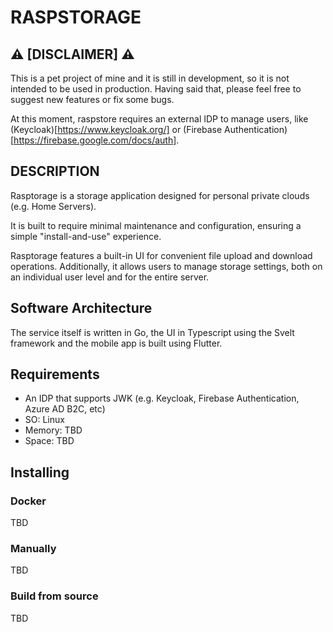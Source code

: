 # RASPSTORAGE

##  ⚠️ [DISCLAIMER] ⚠️

This is a pet project of mine and it is still in development, so it is not intended to be used in production. Having said that, please feel free to suggest new features or fix some bugs.

At this moment, raspstore requires an external IDP to manage users, like (Keycloak)[https://www.keycloak.org/] or (Firebase Authentication)[https://firebase.google.com/docs/auth].

## DESCRIPTION

Rasptorage is a storage application designed for personal private clouds (e.g. Home Servers).

It is built to require minimal maintenance and configuration, ensuring a simple "install-and-use" experience.

Rasptorage features a built-in UI for convenient file upload and download operations. Additionally, it allows users to manage storage settings, both on an individual user level and for the entire server.

## Software Architecture

The service itself is written in Go, the UI in Typescript using the Svelt framework and the mobile app is built using Flutter.

## Requirements

- An IDP that supports JWK (e.g. Keycloak, Firebase Authentication, Azure AD B2C, etc)
- SO: Linux
- Memory: TBD
- Space: TBD

## Installing

### Docker

TBD

### Manually

TBD

### Build from source

TBD

